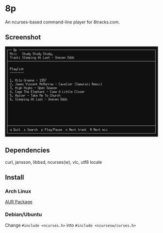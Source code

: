 # 8p

An ncurses-based command-line player for 8tracks.com.

## Screenshot
![Screenshot](Screenshot.png?raw=true)

## Dependencies
curl, jansson, libbsd, ncurses(w), vlc, utf8 locale

## Install

### Arch Linux

[AUR Package](https://aur.archlinux.org/packages/8p)

### Debian/Ubuntu

Change `#include <ncurses.h>` into `#include <ncursesw/curses.h>`

